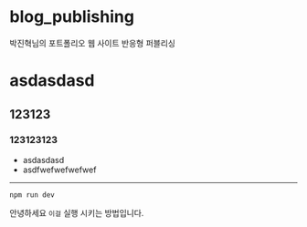 # blog_publishing

박진혁님의 포트폴리오 웹 사이트 반응형 퍼블리싱

# asdasdasd

## 123123

### 123123123

- asdasdasd
- asdfwefwefwefwef

---

```
npm run dev
```

안녕하세요 `이걸` 실행 시키는 방법입니다.
